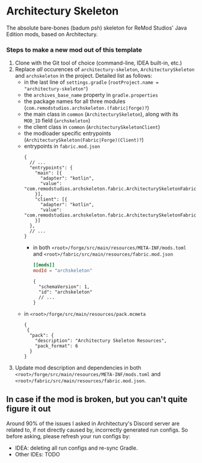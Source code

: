 # Architectury Skeleton
The absolute bare-bones (badum psh) skeleton for ReMod Studios' Java Edition mods, based on Architectury.
### Steps to make a new mod out of this template
1. Clone with the Git tool of choice (command-line, IDEA built-in, etc.)
2. Replace *all* occurences of `architectury-skeleton`, `ArchitecturySkeleton` and `archskeleton` in the project. Detailed list as follows:
    * in the last line of `settings.gradle` (`rootProject.name = "architectury-skeleton"`)
    * the `archives_base_name` property in `gradle.properties`
    * the package names for all three modules (`com.remodstudios.archskeleton.(fabric|forge)?`)
    * the main class in `common` (`ArchitecturySkeleton`), along with its `MOD_ID` field (`archskeleton`)
    * the client class in `common` (`ArchitecturySkeletonClient`)
    * the modloader specific entrypoints (`ArchitecturySkeleton(Fabric|Forge)(Client)?`)
    * entrypoints in `fabric.mod.json`
        ```json5
        {
          // ...
          "entrypoints": {
            "main": [{
              "adapter": "kotlin",
              "value": "com.remodstudios.archskeleton.fabric.ArchitecturySkeletonFabric"
            }],
            "client": [{
              "adapter": "kotlin",
              "value": "com.remodstudios.archskeleton.fabric.ArchitecturySkeletonFabricClient"
            }]
          },
          // ...
        }
        ```
      * in both `<root>/forge/src/main/resources/META-INF/mods.toml` and `<root>/fabric/src/main/resources/fabric.mod.json`
        ```toml
        [[mods]]
        modId = "archskeleton"
        ```
        ```json5
        {
          "schemaVersion": 1,
          "id": "archskeleton"
          // ...
        }
        ```
    * in `<root>/forge/src/main/resources/pack.mcmeta`
        ```json5
        {
         {
          "pack": {
            "description": "Architectury Skeleton Resources",
            "pack_format": 6
          }
        }
        ```
3. Update mod description and dependencies in both `<root>/forge/src/main/resources/META-INF/mods.toml` and `<root>/fabric/src/main/resources/fabric.mod.json`.

## In case if the mod is broken, but you can't quite figure it out
Around 90% of the issues I asked in Architectury's Discord server are related to, if not directly caused by, incorrectly generated run configs.
So before asking, please refresh your run configs by:
   * IDEA: deleting all run configs and re-sync Gradle.
   * Other IDEs: TODO
